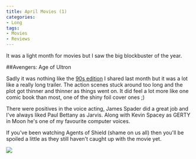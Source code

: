 ```yaml
---
title: April Movies (1)
categories:
- Long
tags:
- Movies
- Reviews
---
```


It was a light month for movies but I saw the big blockbuster of the year.

##Avengers: Age of Ultron


Sadly it was nothing like the 
[90s edition](http://mttmccb.net/blog/2015/avengers-age-of-ultron-90s-edition?rq=age) I shared last month but it was a lot like a really long trailer. The action scenes stuck around too long and the plot got thinner and thinner as things went on. It did feel a lot more like one comic book than most, one of the shiny foil cover ones ;)

There were positives in the voice acting, James Spader did a great job and I've always liked Paul Bettany as Jarvis. Along with Kevin Spacey as GERTY in Moon he's one of my favourite computer voices.

If you've been watching Agents of Shield (shame on us all) then you'll be spoiled a little as they still haven't caught up with the movie yet.

![](/squarespace_images/static_52001c0be4b09bc7c9f838c9_52224ed3e4b0ba9919a3e0e1_55469de1e4b079a47a725c5b_1430691302632__img.png_)
